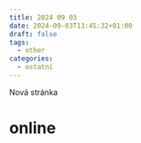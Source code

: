 ```yaml
---
title: 2024 09 03
date: 2024-09-03T13:45:32+01:00
draft: false
tags:
  - other
categories:
  - ostatní
---
```


Nová stránka

# online
